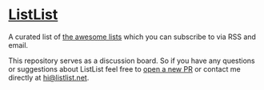 # [ListList](https://listlist.net/)

A curated list of [the awesome lists](https://github.com/sindresorhus/awesome) which you can subscribe to via RSS and email.

This repository serves as a discussion board.
So if you have any questions or suggestions about ListList feel free to [open a new PR](https://github.com/maltsev/listlist/issues/new) or contact me directly at [hi@listlist.net](mailto:hi@listlist.net).
